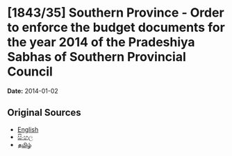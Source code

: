 # [1843/35] Southern Province - Order to enforce the budget documents for the year 2014 of the Pradeshiya Sabhas of Southern Provincial Council

**Date:** 2014-01-02

## Original Sources

- [English](https://documents.gov.lk/view/extra-gazettes/2014/1/1843-35_E.pdf)
- [සිංහල](https://documents.gov.lk/view/extra-gazettes/2014/1/1843-35_S.pdf)
- [தமிழ்](https://documents.gov.lk/view/extra-gazettes/2014/1/1843-35_T.pdf)
